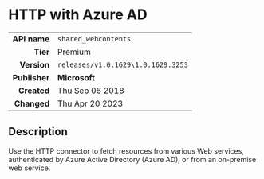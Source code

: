 # HTTP with Azure AD
| | |
|-:|-|
|**API name**|`shared_webcontents`|
|**Tier**|Premium|
|**Version**|`releases/v1.0.1629\1.0.1629.3253`|
|**Publisher**|**Microsoft**|
|**Created**|Thu Sep 06 2018|
|**Changed**|Thu Apr 20 2023|

## Description
Use the HTTP connector to fetch resources from various Web services, authenticated by Azure Active Directory (Azure AD), or from an on-premise web service.
